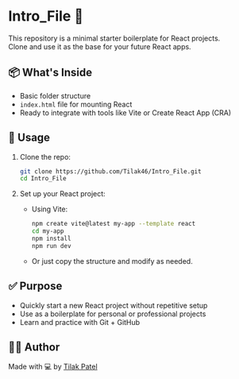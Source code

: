# Intro_File 🚀

This repository is a minimal starter boilerplate for React projects.  
Clone and use it as the base for your future React apps.

## 📦 What's Inside

- Basic folder structure
- `index.html` file for mounting React
- Ready to integrate with tools like Vite or Create React App (CRA)

## 📁 Usage

1. Clone the repo:

   ```bash
   git clone https://github.com/Tilak46/Intro_File.git
   cd Intro_File
   ```

2. Set up your React project:
   - Using Vite:
     ```bash
     npm create vite@latest my-app --template react
     cd my-app
     npm install
     npm run dev
     ```
   - Or just copy the structure and modify as needed.

## ✅ Purpose

- Quickly start a new React project without repetitive setup
- Use as a boilerplate for personal or professional projects
- Learn and practice with Git + GitHub

## 🙋‍♂️ Author

Made with 💻 by [Tilak Patel](https://github.com/Tilak46)
